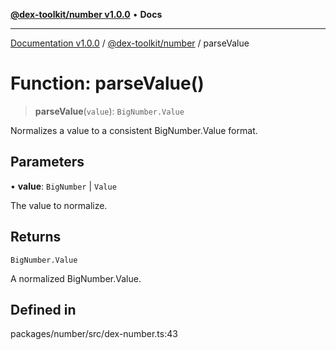 [**@dex-toolkit/number v1.0.0**](../README.md) • **Docs**

***

[Documentation v1.0.0](../../../packages.md) / [@dex-toolkit/number](../README.md) / parseValue

# Function: parseValue()

> **parseValue**(`value`): `BigNumber.Value`

Normalizes a value to a consistent BigNumber.Value format.

## Parameters

• **value**: `BigNumber` \| `Value`

The value to normalize.

## Returns

`BigNumber.Value`

A normalized BigNumber.Value.

## Defined in

packages/number/src/dex-number.ts:43
